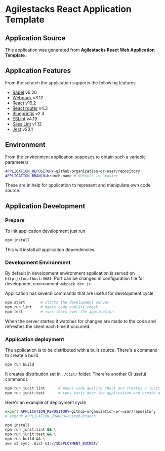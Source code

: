 # Agilestacks React Application Template

## Application Source
This application was generated from **Agilestacks React Web Application Template**.

## Application Features
From the scratch the application supports the following features
* [Babel](https://babeljs.io/) v6.26
* [Webpack](https://webpack.js.org/) v3.12
* [React](https://reactjs.org/) v16.2
* [React router](https://github.com/ReactTraining/react-router) v4.3
* [Blueprintjs](http://blueprintjs.com/docs/v2/) v2.3
* [ESLint](https://eslint.org/) v4.19
* [Sass Lint](https://github.com/sasstools/sass-lint/) v1.12
* [Jest](https://facebook.github.io/jest/) v23.1

## Environment

From the environment application supposes to obtain such a variable parameters
```bash
APPLICATION_REPOSITORY=github-organization-or-user/repository
APPLICATION_BRANCH=branch-name # default is `master`
```
These are in help for application to represent and manipulate own code source.


## Application Development
### Prepare
To init application development just run
```bash
npm install
```
This will install all application dependencies.

### Development Environment
By default in development environment application is served on `http://localhost:8081`. Port can be changed in configuration file for development environment `webpack.dev.js`.

Application has several commands that are useful for development cycle
```bash
npm start       # starts the development server
npm run lint    # makes code quality check
npm test        # runs tests over the application
```
When the server started it watches for changes are made to the code and refreshes the client each time it occurred.

### Application deployment
The application is to be distributed with a built source. There's a command to create a build
```bash
npm run build
```
It creates distribution set in `./dist/` folder.
There're another CI useful commands
```bash
npm run junit:lint      # makes code quality check and creates a junit report
npm run junit:test      # runs tests over the application and create a junit report
```

Here's an example of deployment cycle
```bash
export APPLICATION_REPOSITORY=github-organization-or-user/repository
# export APPLICATION_BRANCH=custom-branch

npm install
npm run junit:lint && \
npm run junit:test && \
npm run build && \
aws s3 sync .dist s3://$DEPLOYMENT_BUCKET/
```

